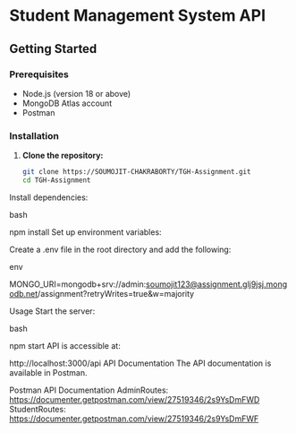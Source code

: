 # Student Management System API

## Getting Started

### Prerequisites

- Node.js (version 18 or above)
- MongoDB Atlas account
- Postman 

### Installation

1. **Clone the repository:**

   ```bash
   git clone https://SOUMOJIT-CHAKRABORTY/TGH-Assignment.git
   cd TGH-Assignment
Install dependencies:

bash

npm install
Set up environment variables:

Create a .env file in the root directory and add the following:

env

MONGO_URI=mongodb+srv://admin:soumojit123@assignment.glj9jsj.mongodb.net/assignment?retryWrites=true&w=majority

Usage
Start the server:

bash

npm start
API is accessible at:


http://localhost:3000/api
API Documentation
The API documentation is available in Postman.

Postman API Documentation
AdminRoutes: https://documenter.getpostman.com/view/27519346/2s9YsDmFWD
StudentRoutes: https://documenter.getpostman.com/view/27519346/2s9YsDmFWF



